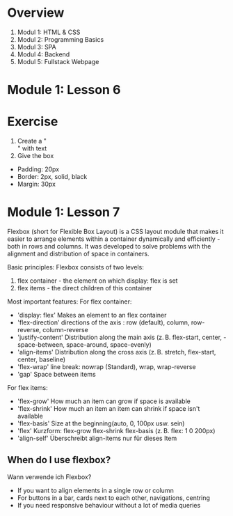 # Overview

1. Modul 1: HTML & CSS
2. Modul 2: Programming Basics
3. Modul 3: SPA
4. Modul 4: Backend
5. Modul 5: Fullstack Webpage

# Module 1: Lesson 6

# Exercise

1. Create a "<div>" with text
2. Give the box
- Padding: 20px
- Border: 2px, solid, black
- Margin: 30px

# Module 1: Lesson 7

Flexbox (short for Flexible Box Layout) is a CSS layout module that makes it easier to arrange elements within a container dynamically and efficiently - both in rows and columns. It was developed to solve problems with the alignment and distribution of space in containers.

Basic principles:
Flexbox consists of two levels:
1. flex container - the element on which display: flex is set
2. flex items - the direct children of this container

Most important features:
For flex container:
- 'display: flex' Makes an element to an flex container
- 'flex-direction' directions of the axis : row (default), column, row-reverse, column-reverse
- 'justify-content' Distribution along the main axis (z. B. flex-start, center, - space-between, space-around, space-evenly)
- 'align-items' Distribution along the cross axis (z. B. stretch, flex-start, center, baseline)
- 'flex-wrap' line break: nowrap (Standard), wrap, wrap-reverse
- 'gap' Space between items

For flex items:
- 'flex-grow' How much an item can grow if space is available
- 'flex-shrink' How much an item an item can shrink if space isn't available
- 'flex-basis' Size at the beginning(auto, 0, 100px usw. sein)
- 'flex' Kurzform: flex-grow flex-shrink flex-basis (z. B. flex: 1 0 200px)
- 'align-self' Überschreibt align-items nur für dieses Item

When do I use flexbox?
- 
Wann verwende ich Flexbox?
- If you want to align elements in a single row or column
- For buttons in a bar, cards next to each other, navigations, centring
- If you need responsive behaviour without a lot of media queries